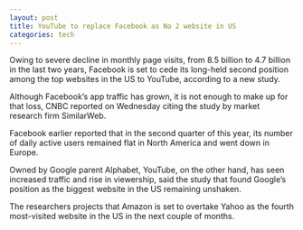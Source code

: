 ```yaml
---
layout: post
title: YouTube to replace Facebook as No 2 website in US
categories: tech 
---
```


 
 
 Owing to severe decline in monthly page visits, from 8.5 billion to 4.7 billion in the last two years, Facebook is set to cede its long-held second position among the top websites in the US to YouTube, according to a new study.

Although Facebook’s app traffic has grown, it is not enough to make up for that loss, CNBC reported on Wednesday citing the study by market research firm SimilarWeb.

Facebook earlier reported that in the second quarter of this year, its number of daily active users remained flat in North America and went down in Europe.

Owned by Google parent Alphabet, YouTube, on the other hand, has seen increased traffic and rise in viewership, said the study that found Google’s position as the biggest website in the US remaining unshaken.

The researchers projects that Amazon is set to overtake Yahoo as the fourth most-visited website in the US in the next couple of months.
